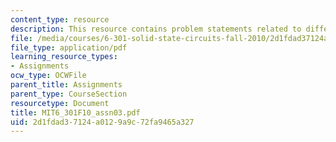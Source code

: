 ```yaml
---
content_type: resource
description: This resource contains problem statements related to differential amplifier.
file: /media/courses/6-301-solid-state-circuits-fall-2010/2d1fdad37124a0129a9c72fa9465a327_MIT6_301F10_assn03.pdf
file_type: application/pdf
learning_resource_types:
- Assignments
ocw_type: OCWFile
parent_title: Assignments
parent_type: CourseSection
resourcetype: Document
title: MIT6_301F10_assn03.pdf
uid: 2d1fdad3-7124-a012-9a9c-72fa9465a327
---
```

